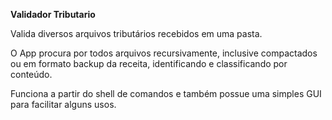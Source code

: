 **Validador Tributario**

Valida diversos arquivos tributários recebidos em uma pasta.

O App procura por todos arquivos recursivamente, inclusive compactados ou em formato backup da receita, identificando e classificando por conteúdo.

Funciona  a partir do shell de comandos e também possue uma simples GUI para facilitar alguns usos. 